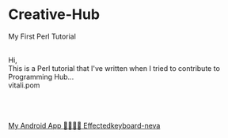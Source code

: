 # Creative-Hub
My First Perl Tutorial
<p>
<br>
Hi, <br>
This is a Perl tutorial that I've written when I tried to contribute to Programming Hub...<br>
vitali.pom<br>
</p>

<p>
<br>
<br>
<br>
<a href="https://play.google.com/store/apps/details?id=com.vitali.pom.effectedkeyboard2&hl=en&gl=US">My Android App 🐠🐠🐠🐳 Effectedkeyboard-neva</a>
</p>
